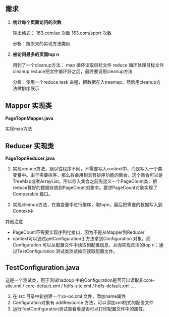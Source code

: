 ## 需求

1.  __统计每个页面访问的次数__

	输出格式：
	163.com/ac 次数
	163.com/sport 次数
	
	分析：跟原来的实现方法类似
		
2.  __被访问最多的页面top n__

	用到了一个cleanup方法：
	map 循环读取目标文件
	reduce 循环处理目标文件
	cleanup reduce把文件循环好之后，最终要调用cleanup方法
	
	分析：使用一个reduce task 进程，把数据存入treemap，然后用cleanup方法做排序展示

## Mapper 实现类
__PageTopnMapper.java__

实现map方法

## Reducer 实现类
__PageTopnReducer.java__

1. 实现reduce方法，跟以往程序不同，不需要写入context中，而是写入一个类变量中。由于需要排序，那么将会用到具有排序功能的集合，这个集合可以是TreeMap或者ArrayList。所以存入集合之前先定义一个PageCount类，把reduce算好的数据存放到PageCount对象中。要求PageCount对象实现了Comparable 接口。

2. 实现cleanup方法，在类变量中进行排序，取topn，最后把需要的数据写入到Context中


其他注意
* PageCount不需要实现序列化接口，因为不是从Mapper到Reducer
* context可以通过getConfiguration() 方法拿到Configuration 对象。而Configuration 可以从配置文件中读取到配置信息，从而实现灵活的top n；通过TestConfiguration 测试类测试如何读取配置文件。




## TestConfiguration.java

这是一个测试类，用于测试hadoop 中的Configuration是否可以读取非core-site.xml / core-default.xml / hdfs-site.xml / hdfs-default.xml ....
 1. 在 src 目录中新创建一个xx-oo.xml 文件，添加name属性
 2. Configuration对象有 addResource 方法，可以添加xml格式的配置文件
 2. 运行TestConfiguration测试类看看是否可以打印配置文件中的属性。
 

